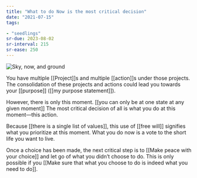```yaml
---
title: "What to do Now is the most critical decision"
date: "2021-07-15"
tags:

- "seedlings"
sr-due: 2023-08-02
sr-interval: 215
sr-ease: 250
---
```


![Sky, now, and ground](sky-now-ground.jpeg)

You have multiple [[Project]]s and multiple [[action]]s under those projects. The consolidation of these projects and actions could lead you towards your [[purpose]] ([[my purpose statement]]).

However, there is only this moment. [[you can only be at one state at any given moment]] The most critical decision of all is what you do at this moment—this action.

Because [[there is a single list of values]], this use of [[free will]] signifies what you prioritize at this moment. What you do now is a vote to the short life you want to live.

Once a choice has been made, the next critical step is to [[Make peace with your choice]] and let go of what you didn’t choose to do. This is only possible if you [[Make sure that what you choose to do is indeed what you need to do]].
